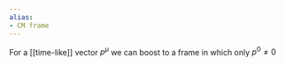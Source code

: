 ```yaml
---
alias:
- CM frame
---
```


For a [[time-like]] vector $p^\mu$ we can boost to a frame in which only $p^0\neq0$

